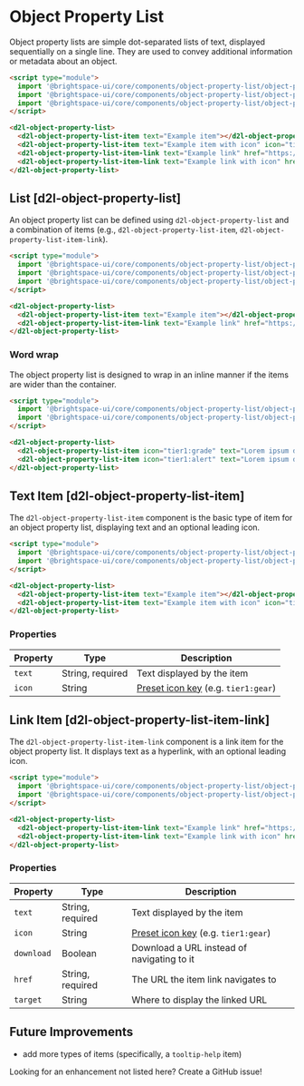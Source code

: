 # Object Property List

Object property lists are simple dot-separated lists of text, displayed sequentially on a single line. They are used to convey additional information or metadata about an object.

<!-- docs: demo -->
```html
<script type="module">
  import '@brightspace-ui/core/components/object-property-list/object-property-list.js';
  import '@brightspace-ui/core/components/object-property-list/object-property-list-item.js';
  import '@brightspace-ui/core/components/object-property-list/object-property-list-item-link.js';
</script>

<d2l-object-property-list>
  <d2l-object-property-list-item text="Example item"></d2l-object-property-list-item>
  <d2l-object-property-list-item text="Example item with icon" icon="tier1:grade"></d2l-object-property-list-item>
  <d2l-object-property-list-item-link text="Example link" href="https://www.d2l.com/"></d2l-object-property-list-item-link>
  <d2l-object-property-list-item-link text="Example link with icon" href="https://www.d2l.com/" icon="tier1:alert"></d2l-object-property-list-item-link>
</d2l-object-property-list>
```

## List [d2l-object-property-list]

An object property list can be defined using `d2l-object-property-list` and a combination of items (e.g., `d2l-object-property-list-item`, `d2l-object-property-list-item-link`).

<!-- docs: demo code -->
```html
<script type="module">
  import '@brightspace-ui/core/components/object-property-list/object-property-list.js';
  import '@brightspace-ui/core/components/object-property-list/object-property-list-item.js';
  import '@brightspace-ui/core/components/object-property-list/object-property-list-item-link.js';
</script>

<d2l-object-property-list>
  <d2l-object-property-list-item text="Example item"></d2l-object-property-list-item>
  <d2l-object-property-list-item-link text="Example link" href="https://www.d2l.com/"></d2l-object-property-list-item-link>
</d2l-object-property-list>
```

### Word wrap

The object property list is designed to wrap in an inline manner if the items are wider than the container.

<!-- docs: demo code -->
```html
<script type="module">
  import '@brightspace-ui/core/components/object-property-list/object-property-list.js';
  import '@brightspace-ui/core/components/object-property-list/object-property-list-item.js';
</script>

<d2l-object-property-list>
  <d2l-object-property-list-item icon="tier1:grade" text="Lorem ipsum dolor sit amet, consectetur adipisicing elit. Adipisci repellat cum totam! Enim, sunt."></d2l-object-property-list-item>
  <d2l-object-property-list-item icon="tier1:alert" text="Lorem ipsum dolor sit amet, consectetur adipisicing elit. Adipisci repellat cum totam! Enim, sunt."></d2l-object-property-list-item>
</d2l-object-property-list>
```

## Text Item [d2l-object-property-list-item]

The `d2l-object-property-list-item` component is the basic type of item for an object property list, displaying text and an optional leading icon.


<!-- docs: demo code -->
```html
<script type="module">
  import '@brightspace-ui/core/components/object-property-list/object-property-list.js';
  import '@brightspace-ui/core/components/object-property-list/object-property-list-item.js';
</script>

<d2l-object-property-list>
  <d2l-object-property-list-item text="Example item"></d2l-object-property-list-item>
  <d2l-object-property-list-item text="Example item with icon" icon="tier1:grade"></d2l-object-property-list-item>
</d2l-object-property-list>
```

<!-- docs: start hidden content -->
### Properties

| Property | Type | Description |
|--|--|--|
| `text` | String, required | Text displayed by the item |
| `icon` | String | [Preset icon key](../icons#preset-icons) (e.g. `tier1:gear`) |
<!-- docs: end hidden content -->

## Link Item [d2l-object-property-list-item-link]

The `d2l-object-property-list-item-link` component is a link item for the object property list. It displays text as a hyperlink, with an optional leading icon.

<!-- docs: demo code -->
```html
<script type="module">
  import '@brightspace-ui/core/components/object-property-list/object-property-list.js';
  import '@brightspace-ui/core/components/object-property-list/object-property-list-item-link.js';
</script>

<d2l-object-property-list>
  <d2l-object-property-list-item-link text="Example link" href="https://www.d2l.com/"></d2l-object-property-list-item-link>
  <d2l-object-property-list-item-link text="Example link with icon" href="https://www.d2l.com/" icon="tier1:alert"></d2l-object-property-list-item-link>
</d2l-object-property-list>
```

<!-- docs: start hidden content -->
### Properties

| Property | Type | Description |
|--|--|--|
| `text` | String, required | Text displayed by the item |
| `icon` | String | [Preset icon key](../icons#preset-icons) (e.g. `tier1:gear`) |
| `download` | Boolean | Download a URL instead of navigating to it |
| `href` | String, required | The URL the item link navigates to |
| `target` | String | Where to display the linked URL |
<!-- docs: end hidden content -->

<!-- docs: start hidden content -->
## Future Improvements

* add more types of items (specifically, a `tooltip-help` item)

Looking for an enhancement not listed here? Create a GitHub issue!
<!-- docs: end hidden content -->
